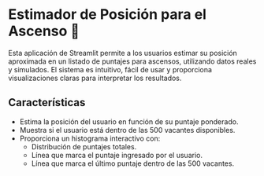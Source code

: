 # Estimador de Posición para el Ascenso 🚓

Esta aplicación de Streamlit permite a los usuarios estimar su posición aproximada en un listado de puntajes para ascensos, utilizando datos reales y simulados. El sistema es intuitivo, fácil de usar y proporciona visualizaciones claras para interpretar los resultados.

## **Características**
- Estima la posición del usuario en función de su puntaje ponderado.
- Muestra si el usuario está dentro de las 500 vacantes disponibles.
- Proporciona un histograma interactivo con:
  - Distribución de puntajes totales.
  - Línea que marca el puntaje ingresado por el usuario.
  - Línea que marca el último puntaje dentro de las 500 vacantes.
